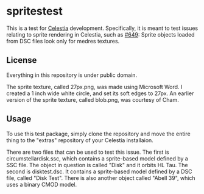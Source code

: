 # spritestest
This is a test for [Celestia](https://github.com/CelestiaProject/Celestia) development. Specifically, it is meant to test issues relating to sprite rendering in Celestia, such as [#649](https://github.com/CelestiaProject/Celestia/issues/649): Sprite objects loaded from DSC files look only for medres textures.

## License
Everything in this repository is under public domain. 

The sprite texture, called 27px.png, was made using Microsoft Word. I created a 1 inch wide white circle, and set its soft edges to 27px. An earlier version of the sprite texture, called blob.png, was courtesy of Cham.

## Usage
To use this test package, simply clone the repository and move the entire thing to the "extras" repository of your Celestia installaion.

There are two files that can be used to test this issue. The first is circumstellardisk.ssc, which contains a sprite-based model defined by a SSC file. The object in question is called "Disk" and it orbits HL Tau. The second is disktest.dsc. It contains a sprite-based model defined by a DSC file, called "Disk Test". There is also another object called "Abell 39", which uses a binary CMOD model.